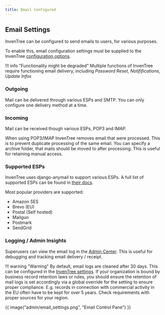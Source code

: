 ```yaml
---
title: Email Configured
---
```


## Email Settings

InvenTree can be configured to send emails to users, for various purposes.

To enable this, email configuration settings must be supplied to the InvenTree [configuration options](../start/config.md#email-settings).

!!! info "Functionality might be degraded"
    Multiple functions of InvenTree require functioning email delivery, including *Password Reset*, *Notififications*, *Update Infos*

### Outgoing

Mail can be delivered through various ESPs and SMTP. You can only configure one delivery method at a time.

### Incoming

Mail can be received though various ESPs, POP3 and IMAP.

When using POP3/IMAP InvenTree removes email that were processed. This is to prevent duplicate processing of the same email. You can specify a archive folder, that mails should be moved to after processing. This is useful for retaining manual access.

### Supported ESPs

InvenTree uses django-anymail to support various ESPs. A full list of supported ESPs can be found in [their docs](https://anymail.dev/en/stable/esps/).

Most popular providers are supported:

- Amazon SES
- Brevo (EU)
- Postal (Self hosted)
- Mailgun
- Postmark
- SendGrid

### Logging / Admin Insights

Superusers can view the email log in the [Admin Center](./admin.md#admin-center). This is useful for debugging and tracking email delivery / receipt.

!!! warning "Warning"
    By default, email logs are cleaned after 30 days. This can be configured in the [InvenTree settings](../settings/global.md#server-settings).
    If your organization is bound by business record retention laws or rules, you should ensure the retention of mail logs is set accordingly via a global override for the setting to ensure proper compliance. E.g. records in connection with commercial activity in the EU often have to be kept for over 5 years. Check requirements with proper sources for your region. 

{{ image("admin/email_settings.png", "Email Control Pane") }}
